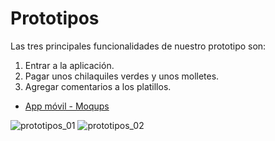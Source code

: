 # Prototipos

Las tres principales funcionalidades de nuestro prototipo son:
1. Entrar a la aplicación.
2. Pagar unos chilaquiles verdes y unos molletes.
3. Agregar comentarios a los platillos.

- [App móvil - Moqups](https://app.moqups.com/ltw2Brs36MmKj5qwhlakD3Bj06M9Yxto/view/page/ac248d73c?ui=0)

![prototipos_01](https://user-images.githubusercontent.com/70402438/164530689-16fb08ca-7f73-4f92-83e4-c1afa83064f8.png)
![prototipos_02](https://user-images.githubusercontent.com/70402438/164530703-3fe49470-cdd2-4512-8287-a34dc4c53abc.png)
